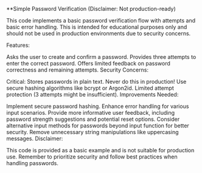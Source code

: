 
**Simple Password Verification (Disclaimer: Not production-ready)

This code implements a basic password verification flow with attempts and basic error handling. This is intended for educational purposes only and should not be used in production environments due to security concerns.

Features:

Asks the user to create and confirm a password.
Provides three attempts to enter the correct password.
Offers limited feedback on password correctness and remaining attempts.
Security Concerns:

Critical: Stores passwords in plain text. Never do this in production! Use secure hashing algorithms like bcrypt or Argon2id.
Limited attempt protection (3 attempts might be insufficient).
Improvements Needed:

Implement secure password hashing.
Enhance error handling for various input scenarios.
Provide more informative user feedback, including password strength suggestions and potential reset options.
Consider alternative input methods for passwords beyond input function for better security.
Remove unnecessary string manipulations like uppercasing messages.
Disclaimer:

This code is provided as a basic example and is not suitable for production use. Remember to prioritize security and follow best practices when handling passwords.
